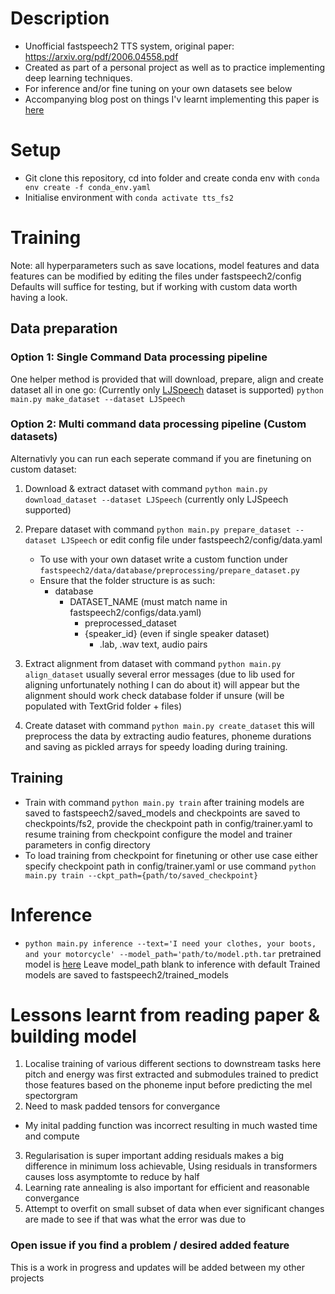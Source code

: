 # Description

- Unofficial fastspeech2 TTS system, original paper: https://arxiv.org/pdf/2006.04558.pdf
- Created as part of a personal project as well as to practice implementing deep learning techniques.
- For inference and/or fine tuning on your own datasets see below
- Accompanying blog post on things I'v learnt implementing this paper is [here](https://torphix.github.io/blog/fastpages/jupyter/2022/01/24/Fastspeech.html)

# Setup

- Git clone this repository, cd into folder and create conda env with `conda env create -f conda_env.yaml`
- Initialise environment with `conda activate tts_fs2`

# Training
Note: all hyperparameters such as save locations, model features and data features can be modified by editing the files under fastspeech2/config
Defaults will suffice for testing, but if working with custom data worth having a look.

## Data preparation

### Option 1: Single Command Data processing pipeline
One helper method is provided that will download, prepare, align and create dataset all in one go: (Currently only [LJSpeech](https://keithito.com/LJ-Speech-Dataset/) dataset is supported)
 `python main.py make_dataset --dataset LJSpeech`

### Option 2: Multi command data processing pipeline (Custom datasets)
Alternativly you can run each seperate command if you are finetuning on custom dataset:
1. Download & extract dataset with command `python main.py download_dataset --dataset LJSpeech` (currently only LJSpeech supported)
2. Prepare dataset with command `python main.py prepare_dataset --dataset LJSpeech` or edit config file under fastspeech2/config/data.yaml
   - To use with your own dataset write a custom function under `fastspeech2/data/database/preprocessing/prepare_dataset.py`
   - Ensure that the folder structure is as such:
     - database
       - DATASET_NAME (must match name in fastspeech2/configs/data.yaml)
         - preprocessed_dataset
         - {speaker_id} (even if single speaker dataset)
           - .lab, .wav text, audio pairs

3. Extract alignment from dataset with command `python main.py align_dataset` usually several error messages (due to lib used for aligning unfortunately nothing I can do about it) will appear but the alignment should work check database folder if unsure (will be populated with TextGrid folder + files)
4. Create dataset with command `python main.py create_dataset` this will preprocess the data by extracting audio features, phoneme durations and saving as pickled arrays for speedy loading during training.

## Training
- Train with command `python main.py train` after training models are saved to fastspeech2/saved_models and checkpoints are saved to checkpoints/fs2, provide the checkpoint path in config/trainer.yaml to resume training from checkpoint configure the model and trainer parameters in config directory
- To load training from checkpoint for finetuning or other use case either specify checkpoint path in config/trainer.yaml or use command
`python main.py train --ckpt_path={path/to/saved_checkpoint}`

# Inference

- `python main.py inference --text='I need your clothes, your boots, and your motorcycle' --model_path='path/to/model.pth.tar` pretrained model is [here]()
Leave model_path blank to inference with default 
Trained models are saved to fastspeech2/trained_models


# Lessons learnt from reading paper & building model
1. Localise training of various different sections to downstream tasks here pitch and energy was first extracted and submodules trained to predict those features based on the phoneme input before predicting the mel spectorgram
2. Need to mask padded tensors for convergance
  - My inital padding function was incorrect resulting in much wasted time and compute
3. Regularisation is super important adding residuals makes a big difference in minimum loss achievable, Using residuals in transformers causes loss asymptomte to reduce by half
4. Learning rate annealing is also important for efficient and reasonable convergance
5. Attempt to overfit on small subset of data when ever significant changes are made to see if that was what the error was due to


### Open issue if you find a problem / desired added feature
This is a work in progress and updates will be added between my other projects
